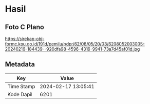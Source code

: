 # Hasil

## Foto C Plano

https://sirekap-obj-formc.kpu.go.id/191d/pemilu/pdpr/62/08/05/20/03/6208052003005-20240216-184439--920dfa98-4596-4319-9941-73a7d45af01d.jpg


## Metadata

| Key        | Value               |
| ---------- | ------------------- |
| Time Stamp | 2024-02-17 13:05:41 |
| Kode Dapil | 6201                |



